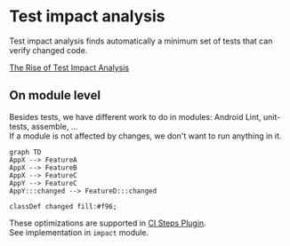 # Test impact analysis

Test impact analysis finds automatically a minimum set of tests that can verify changed code.

[The Rise of Test Impact Analysis](https://martinfowler.com/articles/rise-test-impact-analysis.html)

## On module level

Besides tests, we have different work to do in modules: Android Lint, unit-tests, assemble, ...  
If a module is not affected by changes, we don't want to run anything in it.

```mermaid
graph TD
AppX --> FeatureA
AppX --> FeatureB
AppX --> FeatureC
AppY --> FeatureC
AppY:::changed --> FeatureD:::changed
    
classDef changed fill:#f96;
```

These optimizations are supported in [CI Steps Plugin](../projects/CiSteps.md).  
See implementation in `impact` module.

